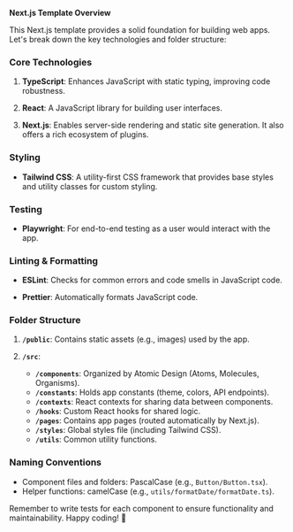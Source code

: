 **Next.js Template Overview**

This Next.js template provides a solid foundation for building web apps. Let's break down the key technologies and folder structure:

### Core Technologies

1. **TypeScript**: Enhances JavaScript with static typing, improving code robustness.

2. **React**: A JavaScript library for building user interfaces.

3. **Next.js**: Enables server-side rendering and static site generation. It also offers a rich ecosystem of plugins.

### Styling

- **Tailwind CSS**: A utility-first CSS framework that provides base styles and utility classes for custom styling.

### Testing

- **Playwright**: For end-to-end testing as a user would interact with the app.

### Linting & Formatting

- **ESLint**: Checks for common errors and code smells in JavaScript code.

- **Prettier**: Automatically formats JavaScript code.

### Folder Structure

1. **`/public`**: Contains static assets (e.g., images) used by the app.

2. **`/src`**:
   - **`/components`**: Organized by Atomic Design (Atoms, Molecules, Organisms).
   - **`/constants`**: Holds app constants (theme, colors, API endpoints).
   - **`/contexts`**: React contexts for sharing data between components.
   - **`/hooks`**: Custom React hooks for shared logic.
   - **`/pages`**: Contains app pages (routed automatically by Next.js).
   - **`/styles`**: Global styles file (including Tailwind CSS).
   - **`/utils`**: Common utility functions.

### Naming Conventions

- Component files and folders: PascalCase (e.g., `Button/Button.tsx`).
- Helper functions: camelCase (e.g., `utils/formatDate/formatDate.ts`).

Remember to write tests for each component to ensure functionality and maintainability. Happy coding! 🚀
